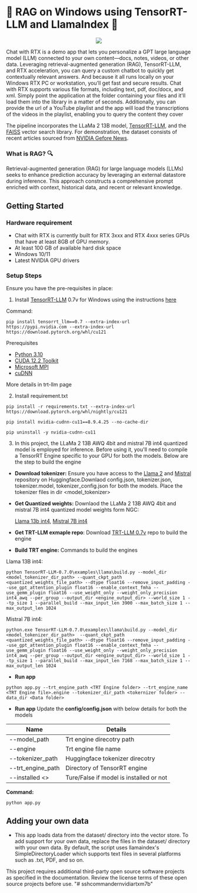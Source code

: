 # 🚀 RAG on Windows using TensorRT-LLM and LlamaIndex 🦙

<p align="center">
<img src="https://gitlab-master.nvidia.com/winai/trt-llm-rag-windows/-/raw/main/media/rag-demo.gif"  align="center">
</p>

Chat with RTX is a demo app that lets you personalize a GPT large language model (LLM) connected to your own content—docs, notes, videos, or other data. Leveraging retrieval-augmented generation (RAG), TensorRT-LLM, and RTX acceleration, you can query a custom chatbot to quickly get contextually relevant answers. And because it all runs locally on your Windows RTX PC or workstation, you’ll get fast and secure results.
Chat with RTX supports various file formats, including text, pdf, doc/docx, and xml. Simply point the application at the folder containing your files and it'll load them into the library in a matter of seconds. Additionally, you can provide the url of a YouTube playlist and the app will load the transcriptions of the videos in the playlist, enabling you to query the content they cover


The pipeline incorporates the LLaMa 2 13B model, [TensorRT-LLM](https://github.com/NVIDIA/TensorRT-LLM/), and the [FAISS](https://github.com/facebookresearch/faiss) vector search library. For demonstration, the dataset consists of recent articles sourced from [NVIDIA Gefore News](https://www.nvidia.com/en-us/geforce/news/).


### What is RAG? 🔍
Retrieval-augmented generation (RAG) for large language models (LLMs) seeks to enhance prediction accuracy by leveraging an external datastore during inference. This approach constructs a comprehensive prompt enriched with context, historical data, and recent or relevant knowledge.

## Getting Started

### Hardware requirement
- Chat with RTX is currently built for RTX 3xxx and RTX 4xxx series GPUs that have at least 8GB of GPU memory.
- At least 100 GB of available hard disk space
- Windows 10/11
- Latest NVIDIA GPU drivers

<h3 id="setup"> Setup Steps </h3>
Ensure you have the pre-requisites in place:

1. Install [TensorRT-LLM](https://github.com/NVIDIA/TensorRT-LLM/) 0.7v for Windows using the instructions [here](https://github.com/NVIDIA/TensorRT-LLM/tree/main/windows)

Command:
```
pip install tensorrt_llm==0.7 --extra-index-url https://pypi.nvidia.com --extra-index-url https://download.pytorch.org/whl/cu121
```
Prerequisites 
- [Python 3.10](https://www.python.org/downloads/windows/)
- [CUDA 12.2 Toolkit](https://developer.nvidia.com/cuda-12-2-2-download-archive?target_os=Windows&target_arch=x86_64)
- [Microsoft MPI](https://www.microsoft.com/en-us/download/details.aspx?id=57467)
- [cuDNN](https://developer.nvidia.com/cudnn)

More details in trt-llm page

2. Install requirement.txt
```
pip install -r requirements.txt --extra-index-url https://download.pytorch.org/whl/nightly/cu121

pip install nvidia-cudnn-cu11==8.9.4.25 --no-cache-dir

pip uninstall -y nvidia-cudnn-cu11
```

3. In this project, the LLaMa 2 13B AWQ 4bit and mistral 7B int4 quantized model is employed for inference. Before using it, you'll need to compile a TensorRT Engine specific to your GPU for both the models. Below are the step to build the engine

- **Download tokenizer:** Ensure you have access to the [Llama 2](https://huggingface.co/meta-llama/Llama-2-13b-chat-hf) and [Mistral](https://huggingface.co/mistralai/Mistral-7B-v0.1) repository on Huggingface.Downlaod config.json, tokenizer.json, tokenizer.model, tokenizer_config.json for both the models. Place the tokenizer files in dir <model_tokenizer>

- **Get Quantized weights:** Downlaod the LLaMa 2 13B AWQ 4bit and mistral 7B int4 quantized model weights form NGC:

    [Llama 13b int4](https://catalog.ngc.nvidia.com/orgs/nvidia/models/llama2-13b/files?version=1.3), [Mistral 7B int4](https://catalog.ngc.nvidia.com/orgs/nvidia/models/mistral-7b-int4-chat)

- **Get TRT-LLM exmaple repo**: Download [TRT-LLM 0.7v](https://github.com/NVIDIA/TensorRT-LLM/releases/tag/v0.7.0) repo to build the engine

- **Build TRT engine:** 
Commands to build the engines 

Llama 13B int4:
```
python TensorRT-LLM-0.7.0\examples\llama\build.py --model_dir <model_tokenizer_dir_path> --quant_ckpt_path <quantized_weights_file_path> --dtype float16 --remove_input_padding --use_gpt_attention_plugin float16 --enable_context_fmha --use_gemm_plugin float16 --use_weight_only --weight_only_precision int4_awq --per_group --output_dir <engine_output_dir> --world_size 1 --tp_size 1 --parallel_build --max_input_len 3900 --max_batch_size 1 --max_output_len 1024
```

Mistral 7B int4:
```
python.exe TensorRT-LLM-0.7.0\examples\llama\build.py --model_dir <model_tokenizer_dir_path>  --quant_ckpt_path <quantized_weights_file_path> --dtype float16 --remove_input_padding --use_gpt_attention_plugin float16 --enable_context_fmha --use_gemm_plugin float16 --use_weight_only --weight_only_precision int4_awq --per_group --output_dir <engine_output_dir> --world_size 1 --tp_size 1 --parallel_build --max_input_len 7168 --max_batch_size 1 --max_output_len 1024
```

- **Run app**
```
python app.py --trt_engine_path <TRT Engine folder> --trt_engine_name <TRT Engine file>.engine --tokenizer_dir_path <tokernizer folder> --data_dir <Data folder>

```
- **Run app**
Update the **config/config.json** with below details for both the models


| Name | Details |
| ------ | ------ |
| --model_path | Trt engine direcotry path |
| --engine | Trt engine file name |
| --tokenizer_path | Huggingface tokenizer direcotry |
| --trt_engine_path | Directory of TensorRT engine |
| --installed <> | Ture/False if model is installed or not |

**Command:**
```
python app.py
```

## Adding your own data
- This app loads data from the dataset/ directory into the vector store. To add support for your own data, replace the files in the dataset/ directory with your own data. By default, the script uses llamaindex's SimpleDirectoryLoader which supports text files in several platforms such as .txt, PDF, and so on.


This project requires additional third-party open source software projects as specified in the documentation. Review the license terms of these open source projects before use.
"# sshcommandernvidiartxm7b" 
